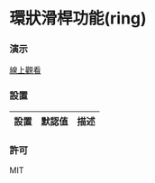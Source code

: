 環狀滑桿功能(ring)
=========================
### 演示
[線上觀看](http://virtools.github.io/reactjs_ring/v0/index.html)
### 設置
|設置|默認值|描述|
|---|---|---|

### 許可
MIT
